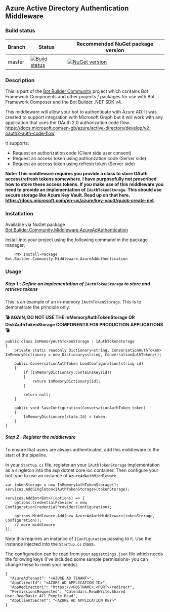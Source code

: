 ﻿## Azure Active Directory Authentication Middleware

### Build status
| Branch | Status | Recommended NuGet package version |
| ------ | ------ | ------ |
| master | [![Build status](https://ci.appveyor.com/api/projects/status/b9123gl3kih8x9cb?svg=true)](https://ci.appveyor.com/project/garypretty/botbuilder-community) | [![NuGet version](https://img.shields.io/badge/NuGet-1.0.39-blue.svg)](https://www.nuget.org/packages/Bot.Builder.Community.Middleware.AzureAdAuthentication/) |

### Description
This is part of the [Bot Builder Community](https://github.com/garypretty/botbuilder-community) project which contains Bot Framework Components and other projects / packages for use with Bot Framework Composer and the Bot Builder .NET SDK v4.

This middleware will allow your bot to authenticate with Azure AD.  It was created to support integration with Microsoft Graph but it will work with any application that uses the OAuth 2.0 authorization code flow. https://docs.microsoft.com/en-gb/azure/active-directory/develop/v2-oauth2-auth-code-flow

It supports:
- Request an authorization code (Client side user consent)
- Request an access token using authorization code (Server side)
- Request an access token using refresh token (Server side)

**Note: This middleware requires you provide a class to store OAuth access/refresh tokens somewhere. I have purposefully not prescribed how to store these access tokens.  If you make use of this middleware you need to provide an implementation of `IAuthTokenStorage`. This should use secure storage like Azure Key Vault. Read up on that here. https://docs.microsoft.com/en-us/azure/key-vault/quick-create-net.**

### Installation 

Available via NuGet package [Bot.Builder.Community.Middleware.AzureAdAuthentication](https://www.nuget.org/packages/Bot.Builder.Community.Middleware.AzureAdAuthentication/)

Install into your project using the following command in the package manager;
```
    PM> Install-Package Bot.Builder.Community.Middleware.AzureAdAuthentication
```

### Usage

##### Step 1 - Define an implementation of `IAuthTokenStorage` to store and retrieve tokens
This is an example of an in-memory `IAuthTokenStorage`. This is to demonstrate the principle only.

**💣 AGAIN, DO NOT USE THE InMemoryAuthTokenStorage OR DiskAuthTokenStorage COMPONENTS FOR PRODUCTION APPLICATIONS 💣** 

```
public class InMemoryAuthTokenStorage : IAuthTokenStorage
{
    private static readonly Dictionary<string, ConversationAuthToken> InMemoryDictionary = new Dictionary<string, ConversationAuthToken>();

    public ConversationAuthToken LoadConfiguration(string id)
    {
        if (InMemoryDictionary.ContainsKey(id))
        {
            return InMemoryDictionary[id];
        }

        return null;
    }

    public void SaveConfiguration(ConversationAuthToken token)
    {
        InMemoryDictionary[state.Id] = token;
    }
}
```
##### Step 2 - Register the middleware

To ensure that users are always authenticated, add this middleware to the start of the pipeline.

In your `Startup.cs` file, register an your `IAuthTokenStorage` implementation as a singleton into the asp dotnet core ioc container. Then configure your bot type to use an instance of `AzureAdAuthMiddleware`.


```
var tokenStorage = new InMemoryAuthTokenStorage();
services.AddSingleton<IAuthTokenStorage>(tokenStorage);
          
services.AddBot<Bot>((options) => {
    options.CredentialProvider = new ConfigurationCredentialProvider(Configuration);
                
    options.Middleware.Add(new AzureAdAuthMiddleware(tokenStorage, Configuration));
    // more middleware
});
```

Note this requires an instance of `IConfiguration` passing to it.  Use the instance injected into the `Startup.cs` class.  

The configuration can be read from your `appsettings.json` file which needs the following keys (I've included some sample permissions- you can change these to meet your needs).
```
{
  "AzureAdTenant": "<AZURE AD TENANT>",
  "AppClientId": "<AZURE AD APPLICATION ID>",
  "AppRedirectUri": "https://<HOSTNAME>:<PORT>/redirect",
  "PermissionsRequested": "Calendars.ReadWrite.Shared User.ReadBasic.All People.Read",
  "AppClientSecret": "<AZURE AD APPLICATION KEY>"
}
```
